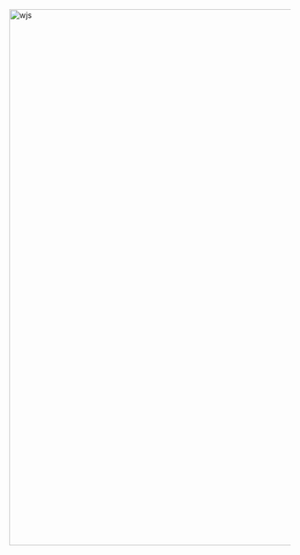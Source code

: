 <img width="960" alt="wjs" src="https://github.com/user-attachments/assets/00ee3307-6e69-4979-b71f-b3b706ee9089" />

